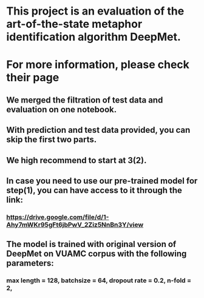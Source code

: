 # This project is an evaluation of the art-of-the-state metaphor identification algorithm DeepMet.
# For more information, please check their page
## We merged the filtration of test data and evaluation on one notebook.
## With prediction and test data provided, you can skip the first two parts. 
## We high recommend to start at 3(2).
## In case you need to use our pre-trained model for step(1), you can have access to it through the link:
### https://drive.google.com/file/d/1-Ahy7mWKr95gFt6jbPwV_2Ziz5NnBn3Y/view
## The model is trained with original version of DeepMet on VUAMC corpus with the following parameters:
### max length = 128, batchsize = 64, dropout rate = 0.2, n-fold = 2, 
